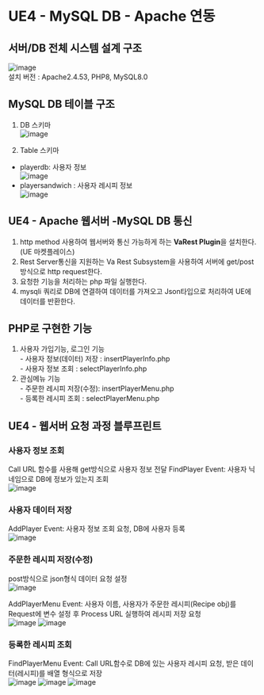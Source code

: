 # UE4 - MySQL DB - Apache 연동

## 서버/DB 전체 시스템 설계 구조
![image](https://user-images.githubusercontent.com/60374155/220970378-30bf1878-fa81-4b49-be1d-55162a6464dc.png) <br>
설치 버전 : Apache2.4.53, PHP8, MySQL8.0 <br>

## MySQL DB 테이블 구조
1. DB 스키마 <br>
![image](https://user-images.githubusercontent.com/60374155/220973950-8c136f40-c037-4d47-acb3-c9e6b3d6e947.png) 

2. Table 스키마 <br>
- playerdb: 사용자 정보 <br>
![image](https://user-images.githubusercontent.com/60374155/220974031-55bb1422-653a-4f49-82cd-4f761acc68e6.png)
- playersandwich : 사용자 레시피 정보 <br>
![image](https://user-images.githubusercontent.com/60374155/220974279-e346d050-dd68-4952-92fe-601fd4cb0655.png)

## UE4 - Apache 웹서버 -MySQL DB 통신
1. http method 사용하여 웹서버와 통신 가능하게 하는 <strong>VaRest Plugin</strong>을 설치한다.(UE 마켓플레이스) <br>
2. Rest Server통신을 지원하는 Va Rest Subsystem을 사용하여 서버에 get/post 방식으로 http request한다. <br>
3. 요청한 기능을 처리하는 php 파일 실행한다.
4. mysqli 쿼리로 DB에 연결하여 데이터를 가져오고 Json타입으로 처리하여 UE에 데이터를 반환한다. <br>

## PHP로 구현한 기능
1. 사용자 가입기능, 로그인 기능 <br> - 사용자 정보(데이터) 저장 : insertPlayerInfo.php <br> - 사용자 정보 조회 : selectPlayerInfo.php
2. 관심메뉴 기능 <br> - 주문한 레시피 저장(수정): insertPlayerMenu.php <br> - 등록한 레시피 조회 : selectPlayerMenu.php

## UE4 - 웹서버 요청 과정 블루프린트
### 사용자 정보 조회 ###
Call URL 함수를 사용해 get방식으로 사용자 정보 전달
FindPlayer Event: 사용자 닉네임으로 DB에 정보가 있는지 조회 <br>
![image](https://user-images.githubusercontent.com/60374155/221089404-4b1e6d9f-83a7-4900-80b2-42d2feec3be2.png)

### 사용자 데이터 저장 ###
AddPlayer Event: 사용자 정보 조회 요청, DB에 사용자 등록 <br>
![image](https://user-images.githubusercontent.com/60374155/221091762-28da751d-db4a-4737-978f-ba2fd18d8198.png)

### 주문한 레시피 저장(수정) ###
post방식으로 json형식 데이터 요청 설정 <br>
![image](https://user-images.githubusercontent.com/60374155/221343268-95bdf9d4-30cc-43c7-a59b-d6dea98f9525.png)

AddPlayerMenu Event: 사용자 이름, 사용자가 주문한 레시피(Recipe obj)를 Request에 변수 설정 후 Process URL 실행하여 레시피 저장 요청<br>
![image](https://user-images.githubusercontent.com/60374155/221332319-acc50500-0709-45b8-9e36-09c436f1501e.png)
![image](https://user-images.githubusercontent.com/60374155/221332326-99e2761f-9e84-4ff7-b15d-9507b2511cda.png)

### 등록한 레시피 조회 ###
FindPlayerMenu Event: Call URL함수로 DB에 있는 사용자 레시피 요청, 받은 데이터(레시피)를 배열 형식으로 저장 <br>
![image](https://user-images.githubusercontent.com/60374155/221332742-cba76a5c-9533-4b43-b2a4-bceca7f3f21a.png)
![image](https://user-images.githubusercontent.com/60374155/221332771-78e23aac-d92e-43f3-99bf-9742dc87ae3e.png)
![image](https://user-images.githubusercontent.com/60374155/221335466-06d88037-21d2-485d-a05c-b30d6ce99639.png)


